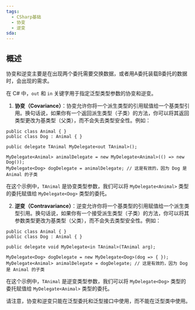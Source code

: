 ```yaml
---
tags:
  - CSharp基础
  - 协变
  - 逆变
sda:
---
```


## 概述
协变和逆变主要是在出现两个委托需要交换数据，或者用A委托装载B委托的数据时，会出现的需求。

在 C# 中，`out` 和 `in` 关键字用于指定泛型类型参数的协变和逆变。

1. **协变（Covariance）**：协变允许你将一个派生类型的引用赋值给一个基类型引用。换句话说，如果你有一个返回派生类型（子类）的方法，你可以将其返回类型更改为基类型（父类），而不会失去类型安全性。例如：

```
public class Animal { }
public class Dog : Animal { }

public delegate TAnimal MyDelegate<out TAnimal>();

MyDelegate<Animal> animalDelegate = new MyDelegate<Animal>(() => new Dog());
MyDelegate<Dog> dogDelegate = animalDelegate; // 这是有效的，因为 Dog 是 Animal 的子类
```

在这个示例中，`TAnimal` 是协变类型参数，我们可以将 `MyDelegate<Animal>` 类型的委托赋值给 `MyDelegate<Dog>` 类型的委托。

2. **逆变（Contravariance）**：逆变允许你将一个基类型的引用赋值给一个派生类型引用。换句话说，如果你有一个接受派生类型（子类）的方法，你可以将其参数类型更改为基类型（父类），而不会失去类型安全性。例如：


```
public class Animal { }
public class Dog : Animal { }

public delegate void MyDelegate<in TAnimal>(TAnimal arg);

MyDelegate<Dog> dogDelegate = new MyDelegate<Dog>(dog => { });
MyDelegate<Animal> animalDelegate = dogDelegate; // 这是有效的，因为 Dog 是 Animal 的子类
```

在这个示例中，`TAnimal` 是逆变类型参数，我们可以将 `MyDelegate<Dog>` 类型的委托赋值给 `MyDelegate<Animal>` 类型的委托。

请注意，协变和逆变只能在泛型委托和泛型接口中使用，而不能在泛型类中使用。